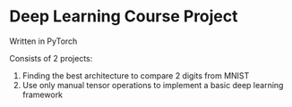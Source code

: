 # Deep Learning Course Project
Written in PyTorch

Consists of 2 projects:

1. Finding the best architecture to compare 2 digits from MNIST
2. Use only manual tensor operations to implement a basic deep learning framework
